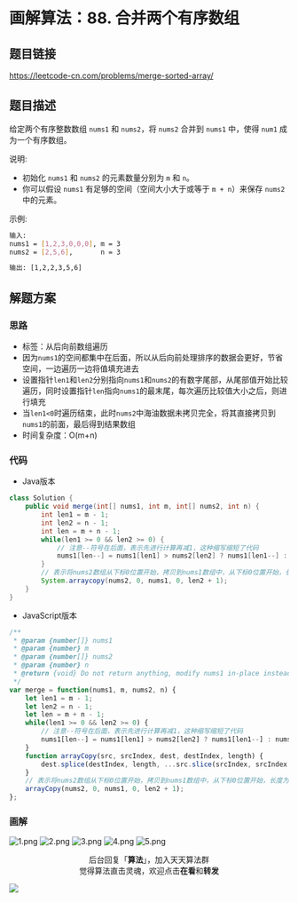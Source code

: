 # 画解算法：88. 合并两个有序数组

## 题目链接

https://leetcode-cn.com/problems/merge-sorted-array/

## 题目描述

给定两个有序整数数组 `nums1` 和 `nums2`，将 `nums2` 合并到 `nums1` 中，使得 `num1` 成为一个有序数组。

说明:

- 初始化 `nums1` 和 `nums2` 的元素数量分别为 `m` 和 `n`。
- 你可以假设 `nums1` 有足够的空间（空间大小大于或等于 `m + n`）来保存 `nums2` 中的元素。

示例:

```bash
输入:
nums1 = [1,2,3,0,0,0], m = 3
nums2 = [2,5,6],       n = 3

输出: [1,2,2,3,5,6]
```

## 解题方案

### 思路

- 标签：从后向前数组遍历
- 因为`nums1`的空间都集中在后面，所以从后向前处理排序的数据会更好，节省空间，一边遍历一边将值填充进去
- 设置指针`len1`和`len2`分别指向`nums1`和`nums2`的有数字尾部，从尾部值开始比较遍历，同时设置指针`len`指向`nums1`的最末尾，每次遍历比较值大小之后，则进行填充
- 当`len1<0`时遍历结束，此时`nums2`中海油数据未拷贝完全，将其直接拷贝到`nums1`的前面，最后得到结果数组
- 时间复杂度：O(m+n)

### 代码

- Java版本

```Java
class Solution {
    public void merge(int[] nums1, int m, int[] nums2, int n) {
        int len1 = m - 1;
        int len2 = n - 1;
        int len = m + n - 1;
        while(len1 >= 0 && len2 >= 0) {
            // 注意--符号在后面，表示先进行计算再减1，这种缩写缩短了代码
            nums1[len--] = nums1[len1] > nums2[len2] ? nums1[len1--] : nums2[len2--];
        }
        // 表示将nums2数组从下标0位置开始，拷贝到nums1数组中，从下标0位置开始，长度为len2+1
        System.arraycopy(nums2, 0, nums1, 0, len2 + 1);
    }
}
```

- JavaScript版本

```JavaScript
/**
 * @param {number[]} nums1
 * @param {number} m
 * @param {number[]} nums2
 * @param {number} n
 * @return {void} Do not return anything, modify nums1 in-place instead.
 */
var merge = function(nums1, m, nums2, n) {
    let len1 = m - 1;
    let len2 = n - 1;
    let len = m + n - 1;
    while(len1 >= 0 && len2 >= 0) {
        // 注意--符号在后面，表示先进行计算再减1，这种缩写缩短了代码
        nums1[len--] = nums1[len1] > nums2[len2] ? nums1[len1--] : nums2[len2--];
    }
    function arrayCopy(src, srcIndex, dest, destIndex, length) {
        dest.splice(destIndex, length, ...src.slice(srcIndex, srcIndex + length));
    }
    // 表示将nums2数组从下标0位置开始，拷贝到nums1数组中，从下标0位置开始，长度为len2+1
    arrayCopy(nums2, 0, nums1, 0, len2 + 1);
};
```


### 画解

![1.png](https://i.loli.net/2019/07/08/5d22928d0721b19794.png)
![2.png](https://i.loli.net/2019/07/08/5d22928d370e064840.png)
![3.png](https://i.loli.net/2019/07/08/5d22928d1796c87751.png)
![4.png](https://i.loli.net/2019/07/08/5d22928d0bee859308.png)
![5.png](https://i.loli.net/2019/07/08/5d22928d0d74874326.png)


<span style="display:block;text-align:center;">后台回复「<strong>算法</strong>」，加入天天算法群</span>
<span style="display:block;text-align:center;">觉得算法直击灵魂，欢迎点击<strong>在看</strong>和<strong>转发</strong></span>

![](https://i.loli.net/2019/05/20/5ce23b33cc01d73486.gif)